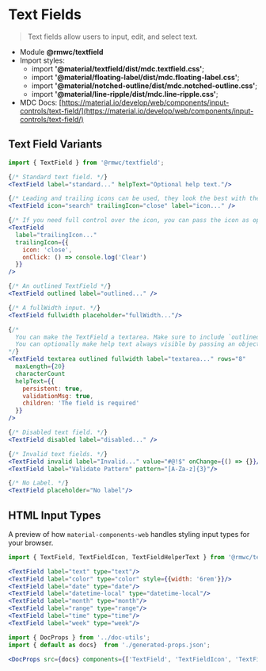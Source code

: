 # Text Fields

> Text fields allow users to input, edit, and select text.

- Module **@rmwc/textfield**
- Import styles:
  - import **'@material/textfield/dist/mdc.textfield.css'**;
  - import **'@material/floating-label/dist/mdc.floating-label.css'**;
  - import **'@material/notched-outline/dist/mdc.notched-outline.css'**;
  - import **'@material/line-ripple/dist/mdc.line-ripple.css'**;
- MDC Docs: [https://material.io/develop/web/components/input-controls/text-field/](https://material.io/develop/web/components/input-controls/text-field/)

## Text Field Variants

```jsx render
import { TextField } from '@rmwc/textfield';

{/* Standard text field. */}
<TextField label="standard..." helpText="Optional help text."/>

{/* Leading and trailing icons can be used, they look the best with the box prop. You can pass anything the Icon component accepts. */}
<TextField icon="search" trailingIcon="close" label="icon..." />

{/* If you need full control over the icon, you can pass the icon as options with your own props. Dont forget the TabIndex to make it clickable*/}
<TextField
  label="trailingIcon..." 
  trailingIcon={{
    icon: 'close',
    onClick: () => console.log('Clear')
  }} 
/>

{/* An outlined TextField */}
<TextField outlined label="outlined..." />

{/* A fullWidth input. */}
<TextField fullwidth placeholder="fullWidth..."/>

{/*
  You can make the TextField a textarea. Make sure to include `outlined` for proper styling
  You can optionally make help text always visible by passing an object as props with persistent set to true.
*/}
<TextField textarea outlined fullwidth label="textarea..." rows="8"       
  maxLength={20}
  characterCount
  helpText={{
    persistent: true,
    validationMsg: true,
    children: 'The field is required'
  }}
/>

{/* Disabled text field. */}
<TextField disabled label="disabled..." />

{/* Invalid text fields. */}
<TextField invalid label="Invalid..." value="#@!$" onChange={() => {}}/>
<TextField label="Validate Pattern" pattern="[A-Za-z]{3}"/>

{/* No Label. */}
<TextField placeholder="No label"/>
```

## HTML Input Types

A preview of how `material-components-web` handles styling input types for your browser.

```jsx render
import { TextField, TextFieldIcon, TextFieldHelperText } from '@rmwc/textfield';

<TextField label="text" type="text"/>
<TextField label="color" type="color" style={{width: '6rem'}}/>
<TextField label="date" type="date"/>
<TextField label="datetime-local" type="datetime-local"/>
<TextField label="month" type="month"/>
<TextField label="range" type="range"/>
<TextField label="time" type="time"/>
<TextField label="week" type="week"/>
```

```jsx renderOnly
import { DocProps } from '../doc-utils';
import { default as docs}  from './generated-props.json';

<DocProps src={docs} components={['TextField', 'TextFieldIcon', 'TextFieldHelperText']} />
```
